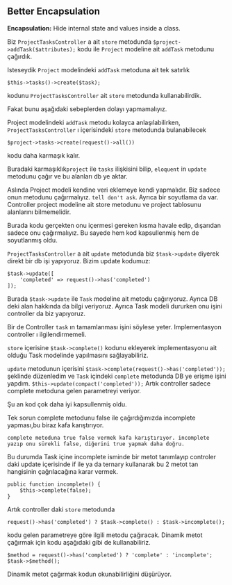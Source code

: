 ## Better Encapsulation ##

__Encapsulation:__ Hide internal state and values inside a class.

Biz `ProjectTasksController` a ait `store` metodunda `$project->addTask($attributes);` 
kodu ile `Project` modeline ait `addTask` metodunu çağırdık. 

Isteseydik `Project` modelindeki `addTask` metoduna ait tek satırlık

`$this->tasks()->create($task);`

kodunu `ProjectTasksController` ait `store` metodunda kullanabilirdik. 

Fakat bunu aşağıdaki sebeplerden dolayı yapmamalıyız.

Project modelindeki `addTask` metodu kolayca anlaşılabilirken, 
`ProjectTasksController` ı içerisindeki `store` metodunda bulanabilecek 

`$project->tasks->create(request()->all())` 

kodu daha karmaşık kalır. 

Buradaki karmaşıklık`project` ile `tasks` ilişkisini bilip, `eloquent` in `update` metodunu çağır ve bu alanları db ye aktar.

Aslında Project modeli kendine veri eklemeye kendi yapmalıdır. 
Biz sadece onun metodunu çağırmalıyız. `tell don't ask`. 
Ayrıca bir soyutlama da var. Controller project modeline ait store metodunu ve project tablosunu alanlarını bilmemelidir.

Burada kodu gerçekten onu içermesi gereken kısma havale edip, dışarıdan sadece onu çağırmalıyız.
Bu sayede hem kod kapsullenmiş hem de soyutlanmış oldu.

`ProjectTasksController` a ait `update` metodunda biz `$task->update` diyerek direkt bir db işi yapıyoruz. 
Bizim update kodumuz:

```
$task->update([
    'completed' => request()->has('completed')
]);
```

Burada `$task->update` ile `Task` modeline ait metodu çağırıyoruz. 
Ayrıca DB deki alan hakkında da bilgi veriyoruz. Ayrıca Task modeli dururken onu işini controller da biz yapıyoruz.

Bir de Controller `task` ın tamamlanması işini söylese yeter. Implementasyon controller ı ilgilendirmemeli.

`store` içerisine `$task->complete()` kodunu ekleyerek implementasyonu ait olduğu Task modelinde yapılmasını sağlayabiliriz.

`update` metodunun içerisini `$task->complete(request()->has('completed'));` şeklinde düzenledim 
ve `Task` içindeki `complete` metodunda DB ye erişme işini yapdım. `$this->update(compact('completed'));`
Artık controller sadece complete metoduna gelen parametreyi veriyor.

Şu an kod çok daha iyi kapsullenmiş oldu. 

Tek sorun complete metodunu false ile çağırdığımızda incomplete yapması,bu biraz kafa karıştırıyor.

`complete metoduna true false vermek kafa karıştırıyor. incomplete yazıp onu sürekli false, diğerini true yapmak daha doğru.`
 
Bu durumda Task içine incomplete isminde bir metot tanımlayıp controler daki update içerisinde 
if ile ya da ternary kullanarak bu 2 metot tan hangisinin çağrılacağına karar vermek.

```
public function incomplete() {
    $this->complete(false);
}
```

Artık controller daki `store` metodunda

`request()->has('completed') ? $task->complete() : $task->incomplete();`

kodu gelen parametreye göre ilgili metodu çağıracak. Dinamik metot çağırmak için kodu aşağıdaki gibi de kullanabiliriz.

```
$method = request()->has('completed') ? 'complete' : 'incomplete';
$task->$method();
```

Dinamik metot çağırmak kodun okunabilirliğini düşürüyor.